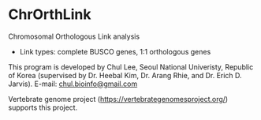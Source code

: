 # ChrOrthLink
Chromosomal Orthologous Link analysis
- Link types: complete BUSCO genes, 1:1 orthologous genes

This program is developed by Chul Lee, Seoul National Univeristy, Republic of Korea (supervised by Dr. Heebal Kim, Dr. Arang Rhie, and Dr. Erich D. Jarvis).
E-mail: chul.bioinfo@gmail.com

Vertebrate genome project (https://vertebrategenomesproject.org/) supports this project.
